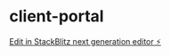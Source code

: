 # client-portal

[Edit in StackBlitz next generation editor ⚡️](https://stackblitz.com/~/github.com/alex-symphonic/client-portal)